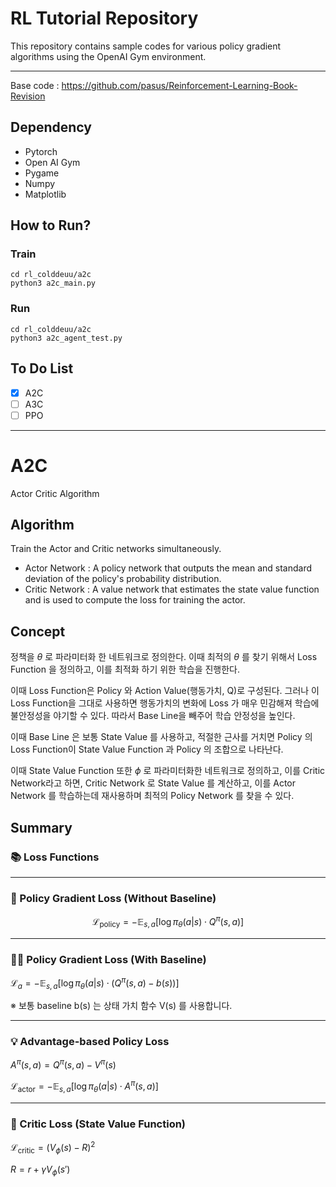 # RL Tutorial Repository

This repository contains sample codes for various policy gradient algorithms using the OpenAI Gym environment.

---

Base code : https://github.com/pasus/Reinforcement-Learning-Book-Revision



## Dependency
- Pytorch
- Open AI Gym
- Pygame
- Numpy
- Matplotlib

## How to Run?
### Train
```
cd rl_colddeuu/a2c
python3 a2c_main.py
```

### Run
```
cd rl_colddeuu/a2c
python3 a2c_agent_test.py
```

## To Do List
- [x] A2C
- [ ] A3C
- [ ] PPO

---

# A2C
Actor Critic Algorithm

## Algorithm

Train the Actor and Critic networks simultaneously.

- Actor Network : A policy network that outputs the mean and standard deviation of the policy's probability distribution.
- Critic Network : A value network that estimates the state value function and is used to compute the loss for training the actor.

## Concept

정책을 $\theta$ 로 파라미터화 한 네트워크로 정의한다. 이때 최적의 $\theta$ 를 찾기 위해서 Loss Function 을 정의하고, 이를 최적화 하기 위한 학습을 진행한다.

이때 Loss Function은 Policy 와 Action Value(행동가치, Q)로 구성된다. 그러나 이 Loss Function을 그대로 사용하면 행동가치의 변화에 Loss 가 매우 민감해져 학습에 불안정성을 야기할 수 있다. 따라서 Base Line을 빼주어 학습 안정성을 높인다.

이때 Base Line 은 보통 State Value 를 사용하고, 적절한 근사를 거치면 Policy 의 Loss Function이 State Value Function 과 Policy 의 조합으로 나타난다.

이때 State Value Function 또한 $\phi$ 로 파라미터화한 네트워크로 정의하고, 이를 Critic Network라고 하면, Critic Network 로 State Value 를 계산하고, 이를 Actor Network 를 학습하는데 재사용하며 최적의 Policy Network 를 찾을 수 있다.

## Summary

### 📚 Loss Functions
---
### 🎯 Policy Gradient Loss (Without Baseline)

$$
\mathcal{L}_{\text{policy}} = - \mathbb{E}_{s,a} \left[ \log \pi_\theta(a|s) \cdot Q^\pi(s,a) \right]
$$

---

### 🧘‍♂️ Policy Gradient Loss (With Baseline)

$\mathcal{L}_a = - \mathbb{E}_{s,a} \left[ \log \pi_\theta(a|s) \cdot ( Q^\pi(s,a) - b(s) ) \right]$

※ 보통 baseline b(s) 는 상태 가치 함수 V(s) 를 사용합니다.

---

### 💡 Advantage-based Policy Loss

$A^\pi(s,a) = Q^\pi(s,a) - V^\pi(s)$

$\mathcal{L}_{\text{actor}} = - \mathbb{E}_{s,a} \left[ \log \pi_\theta(a|s) \cdot A^\pi(s,a) \right]$

---

### 🧠 Critic Loss (State Value Function)

$\mathcal{L}_{\text{critic}} = \left( V_\phi(s) - R \right)^2$

$R = r + \gamma V_\phi(s')$

